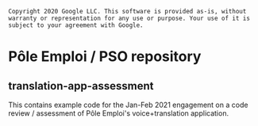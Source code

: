 `
 Copyright 2020 Google LLC. This software is provided as-is, without warranty
 or representation for any use or purpose. Your use of it is subject to your
 agreement with Google.
`

# Pôle Emploi / PSO repository
## translation-app-assessment
This contains example code for the Jan-Feb 2021 engagement on a code review / assessment of Pôle Emploi's voice+translation application.